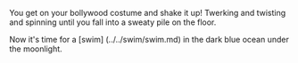 You get on your bollywood costume and shake it up! Twerking and twisting and spinning
until you fall into a sweaty pile on the floor.

Now it's time for a [swim] (../../swim/swim.md) in the dark blue ocean under the moonlight.
